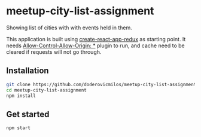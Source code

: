 # meetup-city-list-assignment
Showing  list of cities with with events held in them.


This application is built using [create-react-app-redux](https://github.com/notrab/create-react-app-redux) as starting point. 
It needs [ Allow-Control-Allow-Origin: *](https://chrome.google.com/webstore/detail/allow-control-allow-origi/nlfbmbojpeacfghkpbjhddihlkkiljbi?hl=en) plugin to run, and cache need to be cleared if requests will not go through. 


## Installation

```bash
git clone https://github.com/doderovicmilos/meetup-city-list-assignment.git
cd meetup-city-list-assignment
npm install
```

## Get started

```bash
npm start
```

  
